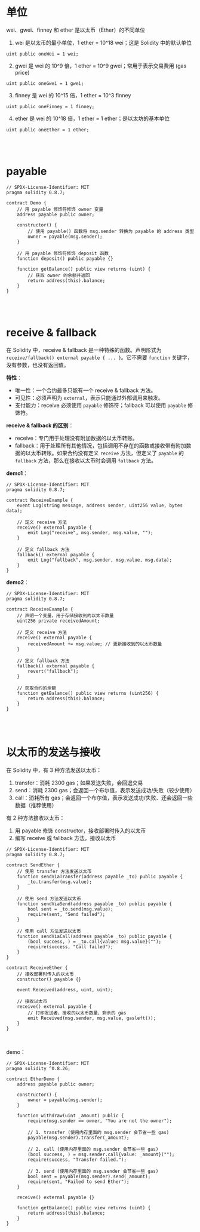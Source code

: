 # 单位

wei、gwei、finney 和 ether 是以太币（Ether）的不同单位

1. wei 是以太币的最小单位，1 ether = 10^18 wei；这是 Solidity 中的默认单位

```solidity
uint public oneWei = 1 wei;
```

2. gwei 是 wei 的 10^9 倍，1 ether = 10^9 gwei；常用于表示交易费用 (gas price)

```solidity
uint public oneGwei = 1 gwei;
```

3. finney 是 wei 的 10^15 倍，1 ether = 10^3 finney

```solidity
uint public oneFinney = 1 finney;
```

4. ether 是 wei 的 10^18 倍，1 ether = 1 ether；是以太坊的基本单位

```solidity
uint public oneEther = 1 ether;
```

<br><br>

# payable

```solidity
// SPDX-License-Identifier: MIT
pragma solidity 0.8.7;

contract Demo {
    // 用 payable 修饰符修饰 owner 变量
    address payable public owner;

    constructor() {
        // 使用 payable() 函数将 msg.sender 转换为 payable 的 address 类型
        owner = payable(msg.sender);
    }

    // 用 payable 修饰符修饰 deposit 函数
    function deposit() public payable {}

    function getBalance() public view returns (uint) {
        // 获取 owner 的余额并返回
        return address(this).balance;
    }
}
```

<br><br>

# receive & fallback

在 Solidity 中，receive & fallback 是一种特殊的函数。声明形式为 `receive/fallback() external payable { ... }`。它不需要 `function` 关键字，没有参数，也没有返回值。

**特性**：

-   唯一性：一个合约最多只能有一个 receive & fallback 方法。
-   可见性：必须声明为 `external`，表示只能通过外部调用来触发。
-   支付能力：receive 必须使用 `payable` 修饰符；fallback 可以使用 `payable` 修饰符。

**receive & fallback 的区别**：

-   receive：专门用于处理没有附加数据的以太币转账。
-   fallback：用于处理所有其他情况，包括调用不存在的函数或接收带有附加数据的以太币转账。如果合约没有定义 `receive` 方法，但定义了 `payable` 的 `fallback` 方法，那么在接收以太币时会调用 `fallback` 方法。

**demo1**：

```solidity
// SPDX-License-Identifier: MIT
pragma solidity 0.8.7;

contract ReceiveExample {
    event Log(string message, address sender, uint256 value, bytes data);

    // 定义 receive 方法
    receive() external payable {
        emit Log("receive", msg.sender, msg.value, "");
    }

    // 定义 fallback 方法
    fallback() external payable {
        emit Log("fallback", msg.sender, msg.value, msg.data);
    }
}
```

**demo2**：

```solidity
// SPDX-License-Identifier: MIT
pragma solidity 0.8.7;

contract ReceiveExample {
    // 声明一个变量，用于存储接收到的以太币数量
    uint256 private receivedAmount;

    // 定义 receive 方法
    receive() external payable {
        receivedAmount += msg.value; // 更新接收到的以太币数量
    }

    // 定义 fallback 方法
    fallback() external payable {
        revert("fallback");
    }

    // 获取合约的余额
    function getBalance() public view returns (uint256) {
        return address(this).balance;
    }
}
```

<br><br>

# 以太币的发送与接收

在 Solidity 中，有 3 种方法发送以太币：

1.  transfer：消耗 2300 gas；如果发送失败，会回退交易
2.  send：消耗 2300 gas；会返回一个布尔值，表示发送成功/失败（较少使用）
3.  call：消耗所有 gas；会返回一个布尔值，表示发送成功/失败、还会返回一些数据（推荐使用）

有 2 种方法接收以太币：

1. 用 payable 修饰 constructor，接收部署时传入的以太币
2. 编写 receive 或 fallback 方法，接收以太币

```solidity
// SPDX-License-Identifier: MIT
pragma solidity 0.8.7;

contract SendEther {
    // 使用 transfer 方法发送以太币
    function sendViaTransfer(address payable _to) public payable {
        _to.transfer(msg.value);
    }

    // 使用 send 方法发送以太币
    function sendViaSend(address payable _to) public payable {
        bool sent = _to.send(msg.value);
        require(sent, "Send failed");
    }

    // 使用 call 方法发送以太币
    function sendViaCall(address payable _to) public payable {
        (bool success, ) = _to.call{value: msg.value}("");
        require(success, "Call failed");
    }
}

contract ReceiveEther {
    // 接收部署时传入的以太币
    constructor() payable {}

    event Received(address, uint, uint);

    // 接收以太币
    receive() external payable {
        // 打印发送者、接收的以太币数量、剩余的 gas
        emit Received(msg.sender, msg.value, gasleft());
    }
}
```

<br>

demo：

```solidity
// SPDX-License-Identifier: MIT
pragma solidity ^0.8.26;

contract EtherDemo {
    address payable public owner;

    constructor() {
        owner = payable(msg.sender);
    }

    function withdraw(uint _amount) public {
        require(msg.sender == owner, "You are not the owner");

        // 1. transfer (使用内存里面的 msg.sender 会节省一些 gas)
        payable(msg.sender).transfer(_amount);

        // 2. call (使用内存里面的 msg.sender 会节省一些 gas)
        (bool success, ) = msg.sender.call{value: _amount}("");
        require(success, "Transfer failed.");

        // 3. send (使用内存里面的 msg.sender 会节省一些 gas)
        bool sent = payable(msg.sender).send(_amount);
        require(sent, "Failed to send Ether");
    }

    receive() external payable {}

    function getBalance() public view returns (uint) {
        return address(this).balance;
    }
}
```

<br>

